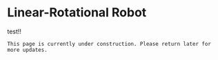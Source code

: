 # Linear-Rotational Robot
test!!
```{admonition} Under Construction
This page is currently under construction. Please return later for more updates.
```
